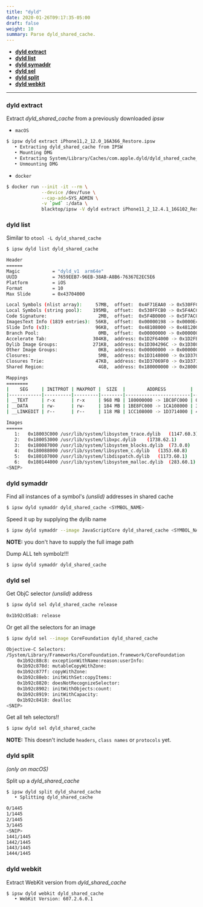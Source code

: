 ```yaml
---
title: "dyld"
date: 2020-01-26T09:17:35-05:00
draft: false
weight: 10
summary: Parse dyld_shared_cache.
---
```


- [**dyld extract**](#dyld-extract)
- [**dyld list**](#dyld-list)
- [**dyld symaddr**](#dyld-symaddr)
- [**dyld sel**](#dyld-sel)
- [**dyld split**](#dyld-split)
- [**dyld webkit**](#dyld-webkit)

---

### **dyld extract**

Extract _dyld_shared_cache_ from a previously downloaded _ipsw_

- `macOS`

```bash
$ ipsw dyld extract iPhone11,2_12.0_16A366_Restore.ipsw
   • Extracting dyld_shared_cache from IPSW
   • Mounting DMG
   • Extracting System/Library/Caches/com.apple.dyld/dyld_shared_cache_arm64e to dyld_shared_cache
   • Unmounting DMG
```

- `docker`

```bash
$ docker run --init -it --rm \
             --device /dev/fuse \
             --cap-add=SYS_ADMIN \
             -v `pwd` :/data \
             blacktop/ipsw -V dyld extract iPhone11_2_12.4.1_16G102_Restore.ipsw
```

### **dyld list**

Similar to `otool -L dyld_shared_cache`

```bash
$ ipsw dyld list dyld_shared_cache

Header
======
Magic            = "dyld_v1  arm64e"
UUID             = 7659EEB7-96EB-38AB-A8B6-76367E2EC5E6
Platform         = iOS
Format           = 10
Max Slide        = 0x43704000

Local Symbols (nlist array):     57MB,  offset:  0x4F71EAA0 -> 0x530FFCB0
Local Symbols (string pool):    195MB,  offset:  0x530FFCB0 -> 0x5F4ACCED
Code Signature:                   2MB,  offset:  0x5F4B0000 -> 0x5F7AC000
ImagesText Info (1819 entries):  56KB,  offset:  0x00000198 -> 0x0000E4F8
Slide Info (v3):                 96KB,  offset:  0x48108000 -> 0x48120000
Branch Pool:                      0MB,  offset:  0x00000000 -> 0x00000000
Accelerate Tab:                 304KB,  address: 0x1D2F64000 -> 0x1D2FB0000
Dylib Image Groups:             271KB,  address: 0x1D304296C -> 0x1D30868A8
Other Image Groups:               0KB,  address: 0x00000000 -> 0x00000000
Closures:                         5MB,  address: 0x1D3148000 -> 0x1D37069F0
Closures Trie:                   47KB,  address: 0x1D37069F0 -> 0x1D3712760
Shared Region:                    4GB,  address: 0x180000000 -> 0x280000000

Mappings
========
|    SEG     | INITPROT | MAXPROT |  SIZE  |        ADDRESS         |     FILE OFFSET      |
|------------|----------|---------|--------|------------------------|----------------------|
| __TEXT     | r-x      | r-x     | 968 MB | 180000000 -> 1BC8FC000 | 00000000 -> 3C8FC000 |
| __DATA     | rw-      | rw-     | 184 MB | 1BE8FC000 -> 1CA108000 | 3C8FC000 -> 48108000 |
| __LINKEDIT | r--      | r--     | 118 MB | 1CC108000 -> 1D3714000 | 48108000 -> 4F714000 |

Images
======
   1:	0x18003C000	/usr/lib/system/libsystem_trace.dylib	(1147.60.3)
   2:	0x180053000	/usr/lib/system/libxpc.dylib	(1738.62.1)
   3:	0x180087000	/usr/lib/system/libsystem_blocks.dylib	(73.0.0)
   4:	0x180088000	/usr/lib/system/libsystem_c.dylib	(1353.60.8)
   5:	0x180107000	/usr/lib/system/libdispatch.dylib	(1173.60.1)
   6:	0x180144000	/usr/lib/system/libsystem_malloc.dylib	(283.60.1)
<SNIP>
```

### **dyld symaddr**

Find all instances of a symbol's _(unslid)_ addresses in shared cache

```bash
$ ipsw dyld symaddr dyld_shared_cache <SYMBOL_NAME>
```

Speed it up by supplying the dylib name

```bash
$ ipsw dyld symaddr --image JavaScriptCore dyld_shared_cache <SYMBOL_NAME>
```

**NOTE:** you don't have to supply the full image path

Dump ALL teh symbolz!!!

```bash
$ ipsw dyld symaddr dyld_shared_cache
```

### **dyld sel**

Get ObjC selector _(unslid)_ address

```bash
$ ipsw dyld sel dyld_shared_cache release

0x1b92c85a8: release
```

Or get all the selectors for an image

```bash
$ ipsw dyld sel --image CoreFoundation dyld_shared_cache

Objective-C Selectors:
/System/Library/Frameworks/CoreFoundation.framework/CoreFoundation
    0x1b92c88c8: exceptionWithName:reason:userInfo:
    0x1b92c878d: mutableCopyWithZone:
    0x1b92c877f: copyWithZone:
    0x1b92c88eb: initWithSet:copyItems:
    0x1b92c8820: doesNotRecognizeSelector:
    0x1b92c8902: initWithObjects:count:
    0x1b92c8919: initWithCapacity:
    0x1b92c8418: dealloc
<SNIP>
```

Get all teh selectors!!

```bash
$ ipsw dyld sel dyld_shared_cache
```

**NOTE:** This doesn't include `headers`, `class names` or `protocols` yet.

### **dyld split**

_(only on macOS)_

Split up a _dyld_shared_cache_

```bash
$ ipsw dyld split dyld_shared_cache
   • Splitting dyld_shared_cache

0/1445
1/1445
2/1445
3/1445
<SNIP>
1441/1445
1442/1445
1443/1445
1444/1445
```

### **dyld webkit**

Extract WebKit version from _dyld_shared_cache_

```bash
$ ipsw dyld webkit dyld_shared_cache
   • WebKit Version: 607.2.6.0.1
```

